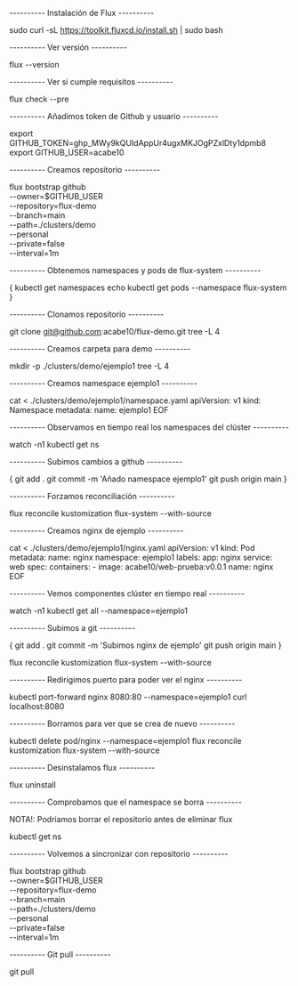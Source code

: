 ---------- Instalación de Flux ----------

sudo curl -sL https://toolkit.fluxcd.io/install.sh | sudo bash

---------- Ver versión ----------

flux --version

---------- Ver si cumple requisitos ----------

flux check --pre

---------- Añadimos token de Github y usuario ----------

export GITHUB_TOKEN=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
export GITHUB_USER=acabe10

---------- Creamos repositorio ----------

flux bootstrap github \
  --owner=$GITHUB_USER \
  --repository=flux-demo \
  --branch=main \
  --path=./clusters/demo \
  --personal \
  --private=false \
  --interval=1m

---------- Obtenemos namespaces y pods de flux-system ----------

{
  kubectl get namespaces
  echo
  kubectl get pods --namespace flux-system
}

---------- Clonamos repositorio ----------

git clone git@github.com:acabe10/flux-demo.git
tree -L 4

---------- Creamos carpeta para demo ----------

mkdir -p ./clusters/demo/ejemplo1
tree -L 4

---------- Creamos namespace ejemplo1 ----------

cat <<EOF > ./clusters/demo/ejemplo1/namespace.yaml
apiVersion: v1
kind: Namespace
metadata:
  name: ejemplo1
EOF

---------- Observamos en tiempo real los namespaces del clúster ----------

watch -n1 kubectl get ns

---------- Subimos cambios a github ----------

{
  git add .
  git commit -m 'Añado namespace ejemplo1'
  git push origin main
}

---------- Forzamos reconciliación ----------

flux reconcile kustomization flux-system --with-source

---------- Creamos nginx de ejemplo ----------

cat <<EOF > ./clusters/demo/ejemplo1/nginx.yaml
apiVersion: v1
kind: Pod
metadata:
  name: nginx
  namespace: ejemplo1
  labels:
    app: nginx
    service: web
spec:
  containers:
    - image:  acabe10/web-prueba:v0.0.1
      name:  nginx
EOF

---------- Vemos componentes clúster en tiempo real ----------

watch -n1 kubectl get all --namespace=ejemplo1

---------- Subimos a git ----------

{
  git add .
  git commit -m 'Subimos nginx de ejemplo'
  git push origin main
}

flux reconcile kustomization flux-system --with-source

---------- Redirigimos puerto para poder ver el nginx ----------

kubectl port-forward nginx 8080:80 --namespace=ejemplo1
curl localhost:8080

---------- Borramos para ver que se crea de nuevo ----------

kubectl delete pod/nginx --namespace=ejemplo1
flux reconcile kustomization flux-system --with-source

---------- Desinstalamos flux ----------

flux uninstall

---------- Comprobamos que el namespace se borra ----------

NOTA!: Podriamos borrar el repositorio antes de eliminar flux

kubectl get ns

---------- Volvemos a sincronizar con repositorio ----------

flux bootstrap github \
  --owner=$GITHUB_USER \
  --repository=flux-demo \
  --branch=main \
  --path=./clusters/demo \
  --personal \
  --private=false \
  --interval=1m

---------- Git pull ----------

git pull
